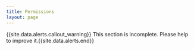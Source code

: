 ```yaml
---
title: Permissions
layout: page
---
```


{{site.data.alerts.callout_warning}} This section is incomplete. Please help to improve it.{{site.data.alerts.end}} 